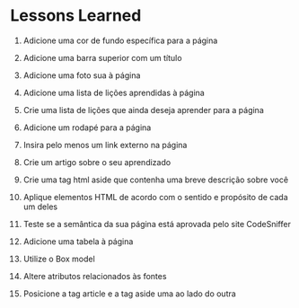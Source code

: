 #   Lessons Learned

1. Adicione uma cor de fundo específica para a página

2. Adicione uma barra superior com um título

3. Adicione uma foto sua à página

4. Adicione uma lista de lições aprendidas à página

5. Crie uma lista de lições que ainda deseja aprender para a página

6. Adicione um rodapé para a página

7. Insira pelo menos um link externo na página

8. Crie um artigo sobre o seu aprendizado

9. Crie uma tag html aside que contenha uma breve descrição sobre você

10. Aplique elementos HTML de acordo com o sentido e propósito de cada um deles

11. Teste se a semântica da sua página está aprovada pelo site CodeSniffer

12. Adicione uma tabela à página

13. Utilize o Box model

14. Altere atributos relacionados às fontes

15. Posicione a tag article e a tag aside uma ao lado do outra
